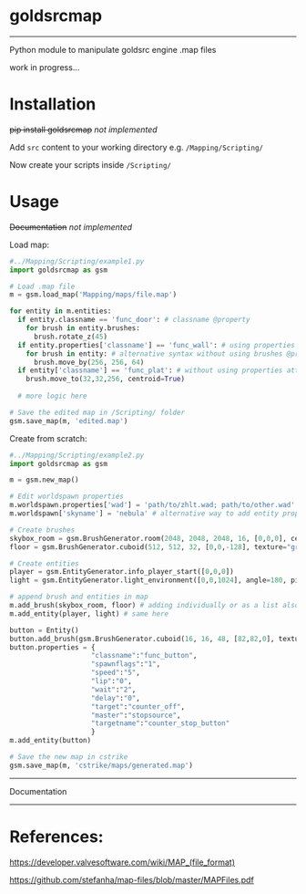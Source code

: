 # goldsrcmap
---------
Python module to manipulate goldsrc engine .map files

work in progress...

# Installation

~~pip install goldsrcmap~~ *not implemented*

Add `src` content to your working directory
e.g. `/Mapping/Scripting/`

Now create your scripts inside `/Scripting/`

# Usage

~~Documentation~~ *not implemented*

Load map:
```Python
#../Mapping/Scripting/example1.py
import goldsrcmap as gsm

# Load .map file
m = gsm.load_map('Mapping/maps/file.map')

for entity in m.entities:
  if entity.classname == 'func_door': # classname @property
    for brush in entity.brushes:
      brush.rotate_z(45)
  if entity.properties['classname'] == 'func_wall': # using properties attribute
    for brush in entity: # alternative syntax without using brushes @property
      brush.move_by(256, 256, 64)
  if entity['classname'] == 'func_plat': # without using properties attribute
    brush.move_to(32,32,256, centroid=True)
            
  # more logic here

# Save the edited map in /Scripting/ folder
gsm.save_map(m, 'edited.map')

```

Create from scratch:
```Python
#../Mapping/Scripting/example2.py
import goldsrcmap as gsm

m = gsm.new_map()

# Edit worldspawn properties
m.worldspawn.properties['wad'] = 'path/to/zhlt.wad; path/to/other.wad' # get worldspawn entity directly with @property
m.worldspawn['skyname'] = 'nebula' # alternative way to add entity property without using properties attribute

# Create brushes
skybox_room = gsm.BrushGenerator.room(2048, 2048, 2048, 16, [0,0,0], center=True)
floor = gsm.BrushGenerator.cuboid(512, 512, 32, [0,0,-128], texture="grass")

# Create entities
player = gsm.EntityGenerator.info_player_start([0,0,0])
light = gsm.EntityGenerator.light_environment([0,0,1024], angle=180, pitch=-70)

# append brush and entities in map
m.add_brush(skybox_room, floor) # adding individually or as a list also works add_brush([skybox_room, floor])
m.add_entity(player, light) # same here

button = Entity()
button.add_brush(gsm.BrushGenerator.cuboid(16, 16, 48, [82,82,0], texture="black"))
button.properties = {
                    "classname":"func_button",
                    "spawnflags":"1",
                    "speed":"5",
                    "lip":"0",
                    "wait":"2",
                    "delay":"0",
                    "target":"counter_off",
                    "master":"stopsource",
                    "targetname":"counter_stop_button"
                    }
m.add_entity(button)

# Save the new map in cstrike
gsm.save_map(m, 'cstrike/maps/generated.map')
```
---------

Documentation


---------
# References:

https://developer.valvesoftware.com/wiki/MAP_(file_format)

https://github.com/stefanha/map-files/blob/master/MAPFiles.pdf

